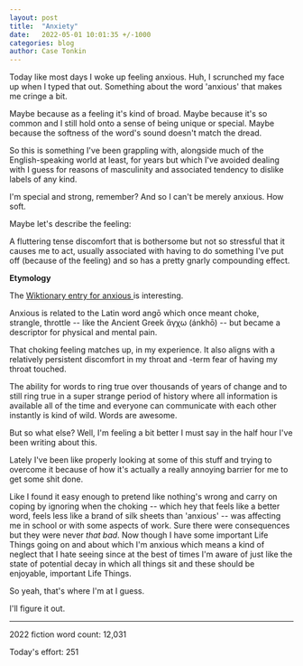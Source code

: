 ```yaml
---
layout: post
title:  "Anxiety"
date:   2022-05-01 10:01:35 +/-1000
categories: blog
author: Case Tonkin
---
```


Today like most days I woke up feeling anxious. Huh, I scrunched my face up when I typed that out. Something about the word 'anxious' that makes me cringe a bit.

Maybe because as a feeling it's kind of broad. Maybe because it's so common and I still hold onto a sense of being unique or special.
Maybe because the softness of the word's sound doesn't match the dread.

So this is something I've been grappling with, alongside much of the English-speaking world at least, for years but which I've avoided dealing with I guess for reasons of masculinity and associated tendency to dislike labels of any kind.

I'm special and strong, remember? And so I can't be merely anxious. How soft.

Maybe let's describe the feeling: 

A fluttering tense discomfort that is bothersome but not so stressful that it causes me to act, usually associated with having to do something I've put off (because of the feeling) and so has a pretty gnarly compounding effect.

<strong>Etymology</strong>

The <a href=https://en.wiktionary.org/wiki/anxious> Wiktionary entry for anxious </a> is interesting. 

Anxious is related to the Latin word angō which once meant choke, strangle, throttle -- like the Ancient Greek ἄγχω (ánkhō) -- but became a descriptor for physical and mental pain.

That choking feeling matches up, in my experience. It also aligns with a relatively persistent discomfort in my throat and -term fear of having my throat touched.

The ability for words to ring true over thousands of years of change and to still ring true in a super strange period of history where all information is available all of the time and everyone can communicate with each other instantly is kind of wild. Words are awesome.

But so what else? Well, I'm feeling a bit better I must say in the half hour I've been writing about this.

Lately I've been like properly looking at some of this stuff and trying to overcome it because of how it's actually a really annoying barrier for me to get some shit done.

Like I found it easy enough to pretend like nothing's wrong and carry on coping by ignoring when the choking -- which hey that feels like a better word, feels less like a brand of silk sheets than 'anxious' -- was affecting me in school or with some aspects of work.
Sure there were consequences but they were never <em>that bad</em>.
Now though I have some important Life Things going on and about which I'm anxious which means a kind of neglect that I hate seeing since at the best of times I'm aware of just like the state of potential decay in which all things sit and these should be enjoyable, important Life Things.

So yeah, that's where I'm at I guess.

I'll figure it out.

__________

2022 fiction word count: 12,031

Today's effort: 251
